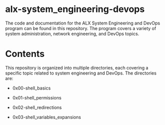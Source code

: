 # alx-system_engineering-devops 
The code and documentation for the ALX System Engineering and DevOps program can be found in this repository. The program covers a variety of system administration, network engineering, and DevOps topics.
# Contents
This repository is organized into multiple directories, each covering a specific topic related to system engineering and DevOps. The directories are:
- 0x00-shell_basics
* 0x01-shell_permissions 
+ 0x02-shell_redirections
- 0x03-shell_variables_expansions
